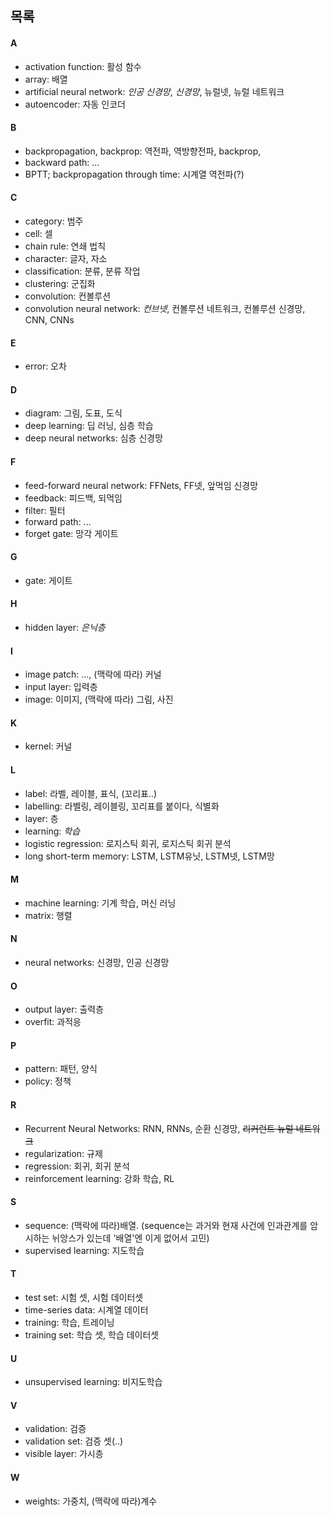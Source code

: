 ## 목록


#### A
* activation function: 활성 함수 
* array: 배열
* artificial neural network: *인공 신경망*, *신경망*, 뉴럴넷, 뉴럴 네트워크
* autoencoder: 자동 인코더

#### B
* backpropagation, backprop: 역전파, 역방향전파, backprop,
* backward path: ...
* BPTT; backpropagation through time: 시계열 역전파(?)

#### C
* category: 범주
* cell: 셀
* chain rule: 연쇄 법칙
* character: 글자, 자소
* classification: 분류, 분류 작업
* clustering: 군집화
* convolution: 컨볼루션
* convolution neural network: *컨브넷*, 컨볼루션 네트워크, 컨볼루션 신경망, CNN, CNNs

#### E
* error: 오차

#### D
* diagram: 그림, 도표, 도식
* deep learning: 딥 러닝, 심층 학습
* deep neural networks: 심층 신경망

#### F
* feed-forward neural network: FFNets, FF넷, 앞먹임 신경망
* feedback: 피드백, 되먹임
* filter: 필터
* forward path: ...
* forget gate: 망각 게이트

#### G
* gate: 게이트

#### H
* hidden layer: *은닉층*

#### I
* image patch: ..., (맥락에 따라) 커널
* input layer: 입력층
* image: 이미지, (맥락에 따라) 그림, 사진

#### K
* kernel: 커널

#### L
* label: 라벨, 레이블, 표식, (꼬리표..)
* labelling: 라벨링, 레이블링, 꼬리표를 붙이다, 식별화
* layer: 층
* learning: *학습*
* logistic regression: 로지스틱 회귀, 로지스틱 회귀 분석
* long short-term memory: LSTM, LSTM유닛, LSTM넷, LSTM망

#### M
* machine learning: 기계 학습, 머신 러닝
* matrix: 행렬

#### N
* neural networks: 신경망, 인공 신경망

#### O
* output layer: 출력층
* overfit: 과적응 

#### P
* pattern: 패턴, 양식
* policy: 정책

#### R
* Recurrent Neural Networks: RNN, RNNs, 순환 신경망, ~~리커런트 뉴럴 네트워크~~
* regularization: 규제
* regression: 회귀, 회귀 분석
* reinforcement learning: 강화 학습, RL

#### S
* sequence: (맥락에 따라)배열. (sequence는 과거와 현재 사건에 인과관계를 암시하는 뉘앙스가 있는데 '배열'엔 이게 없어서 고민)
* supervised learning: 지도학습

#### T
* test set: 시험 셋, 시험 데이터셋
* time-series data: 시계열 데이터
* training: 학습, 트레이닝
* training set: 학습 셋, 학습 데이터셋

#### U
* unsupervised learning: 비지도학습 

#### V
* validation: 검증
* validation set: 검증 셋(..)
* visible layer: 가시층

#### W
* weights: 가중치, (맥락에 따라)계수
